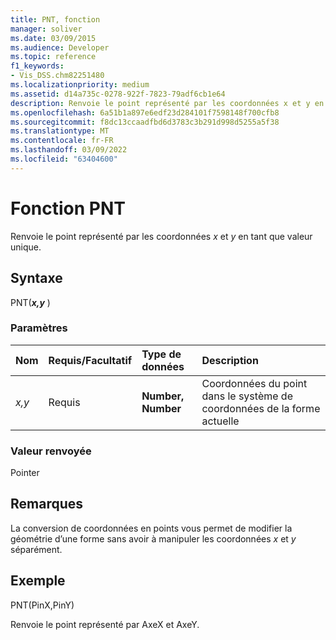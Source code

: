 ```yaml
---
title: PNT, fonction
manager: soliver
ms.date: 03/09/2015
ms.audience: Developer
ms.topic: reference
f1_keywords:
- Vis_DSS.chm82251480
ms.localizationpriority: medium
ms.assetid: d14a735c-0278-922f-7823-79adf6cb1e64
description: Renvoie le point représenté par les coordonnées x et y en tant que valeur unique.
ms.openlocfilehash: 6a51b1a897e6edf23d284101f7598148f700cfb8
ms.sourcegitcommit: f8dc13ccaadfbd6d3783c3b291d998d5255a5f38
ms.translationtype: MT
ms.contentlocale: fr-FR
ms.lasthandoff: 03/09/2022
ms.locfileid: "63404600"
---
```

# <a name="pnt-function"></a>Fonction PNT

Renvoie le point représenté par les coordonnées _x_ et _y_ en tant que valeur unique.
  
## <a name="syntax"></a>Syntaxe

PNT(***x,y*** )
  
### <a name="parameters"></a>Paramètres

|**Nom**|**Requis/Facultatif**|**Type de données**|**Description**|
|:-----|:-----|:-----|:-----|
| _x,y_ <br/> |Requis  <br/> |**Number, Number** <br/> |Coordonnées du point dans le système de coordonnées de la forme actuelle |

### <a name="return-value"></a>Valeur renvoyée

Pointer
  
## <a name="remarks"></a>Remarques

La conversion de coordonnées en points vous permet de modifier la géométrie d’une forme sans avoir à manipuler les coordonnées _x_ et _y_ séparément.
  
## <a name="example"></a>Exemple

PNT(PinX,PinY)
  
Renvoie le point représenté par AxeX et AxeY.
  